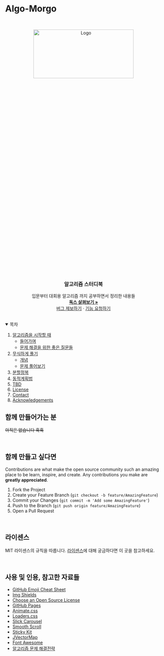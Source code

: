 # Algo-Morgo

<!--
*** Thanks for checking out the Best-README-Template. If you have a suggestion
*** that would make this better, please fork the repo and create a pull request
*** or simply open an issue with the tag "enhancement".
*** Thanks again! Now go create something AMAZING! :D
-->



<!-- PROJECT SHIELDS -->
<!--
*** I'm using markdown "reference style" links for readability.
*** Reference links are enclosed in brackets [ ] instead of parentheses ( ).
*** See the bottom of this document for the declaration of the reference variables
*** for contributors-url, forks-url, etc. This is an optional, concise syntax you may use.
*** https://www.markdownguide.org/basic-syntax/#reference-style-links
-->

<!-- [![Contributors][contributors-shield]][contributors-url]
[![Forks][forks-shield]][forks-url]
[![Stargazers][stars-shield]][stars-url]
[![Issues][issues-shield]][issues-url]
[![MIT License][license-shield]][license-url] -->



<!-- PROJECT LOGO -->
<br />
<p align="center">
  <a href="https://github.com/Gummybearr/Algo-Morgo/#">
    <img src="https://3.bp.blogspot.com/-bsAe5iHfUvw/XMm2l8YCMtI/AAAAAAAAA28/9-Uj-v3GHhIE06c1_HdSEOeXML1byHInACLcBGAs/s1600/what-is-an-algorithm.png" alt="Logo" width="80%" height="20%">
  </a>

  <h3 align="center">알고리즘 스터디북</h3>

  <p align="center">
    입문부터 대회용 알고리즘 까지 공부하면서 정리한 내용들
    <br />
    <a href="#"><strong>독스 살펴보기 »</strong></a>
    <br />
    <a href="/issues">버그 제보하기</a>
    ·
    <a href="/issues">기능 요청하기</a>
  </p>
</p>

<br/>


<!-- TABLE OF CONTENTS -->
<details open="open">
  <summary>목차</summary>
  <ol>
    <li>
      <a href="/알고리즘을_시작할_때">알고리즘을 시작할 때</a>
      <ul>
        <li><a href="/알고리즘을_시작할_때/들어가며">들어가며</a></li>
        <li><a href="/알고리즘을_시작할_때/문제_해결을_위한_좋은_질문들">문제 해결을 위한 좋은 질문들</a></li>
      </ul>
    </li>
    <li>
      <a href="/무식하게_풀기">무식하게 풀기</a>
      <ul>
        <li><a href="/무식하게_풀기/개념">개념</a></li>
        <li><a href="/무식하게_풀기/문제_풀어보기">문제 풀어보기</a></li>
      </ul>
    </li>
    <li><a href="#usage">분할정복</a></li>
    <li><a href="#roadmap">동적계획법</a></li>
    <li><a href="#contributing">TBD</a></li>
    <li><a href="#license">License</a></li>
    <li><a href="#contact">Contact</a></li>
    <li><a href="#acknowledgements">Acknowledgements</a></li>
  </ol>
</details>



<!-- ABOUT THE PROJECT -->
## 함께 만들어가는 분
<del>아직은 없습니다 흑흑</del>

<br/>



<!-- CONTRIBUTING -->
## 함께 만들고 싶다면

Contributions are what make the open source community such an amazing place to be learn, inspire, and create. Any contributions you make are **greatly appreciated**.

1. Fork the Project
2. Create your Feature Branch (`git checkout -b feature/AmazingFeature`)
3. Commit your Changes (`git commit -m 'Add some AmazingFeature'`)
4. Push to the Branch (`git push origin feature/AmazingFeature`)
5. Open a Pull Request

<br/>

<!-- LICENSE -->
## 라이센스

MIT 라이센스의 규칙을 따릅니다. <a href="LICENCE">라이센스</a>에 대해 궁금하다면 이 곳을 참고하세요.


<br/>

<!-- ACKNOWLEDGEMENTS -->
## 사용 및 인용, 참고한 자료들
* [GitHub Emoji Cheat Sheet](https://www.webpagefx.com/tools/emoji-cheat-sheet)
* [Img Shields](https://shields.io)
* [Choose an Open Source License](https://choosealicense.com)
* [GitHub Pages](https://pages.github.com)
* [Animate.css](https://daneden.github.io/animate.css)
* [Loaders.css](https://connoratherton.com/loaders)
* [Slick Carousel](https://kenwheeler.github.io/slick)
* [Smooth Scroll](https://github.com/cferdinandi/smooth-scroll)
* [Sticky Kit](http://leafo.net/sticky-kit)
* [JVectorMap](http://jvectormap.com)
* [Font Awesome](https://fontawesome.com)
* [알고리즘 문제 해결전략](https://https://book.algospot.com/index.html)





<!-- MARKDOWN LINKS & IMAGES -->
<!-- https://www.markdownguide.org/basic-syntax/#reference-style-links -->
<!-- [contributors-shield]: https://img.shields.io/github/contributors/othneildrew/Best-README-Template.svg?style=for-the-badge
[contributors-url]: https://github.com/othneildrew/Best-README-Template/graphs/contributors
[forks-shield]: https://img.shields.io/github/forks/othneildrew/Best-README-Template.svg?style=for-the-badge
[forks-url]: https://github.com/othneildrew/Best-README-Template/network/members
[stars-shield]: https://img.shields.io/github/stars/othneildrew/Best-README-Template.svg?style=for-the-badge
[stars-url]: https://github.com/othneildrew/Best-README-Template/stargazers
[issues-shield]: https://img.shields.io/github/issues/othneildrew/Best-README-Template.svg?style=for-the-badge
[issues-url]: https://github.com/othneildrew/Best-README-Template/issues
[license-shield]: https://img.shields.io/github/license/othneildrew/Best-README-Template.svg?style=for-the-badge
[license-url]: https://github.com/othneildrew/Best-README-Template/blob/master/LICENSE.txt
[linkedin-shield]: https://img.shields.io/badge/-LinkedIn-black.svg?style=for-the-badge&logo=linkedin&colorB=555
[linkedin-url]: https://linkedin.com/in/othneildrew
[product-screenshot]: images/screenshot.png
 -->
